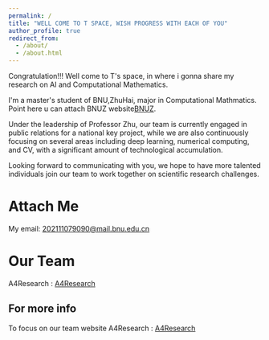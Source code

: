 ```yaml
---
permalink: /
title: "WELL COME TO T SPACE, WISH PROGRESS WITH EACH OF YOU"
author_profile: true
redirect_from: 
  - /about/
  - /about.html
---
```


Congratulation!!! Well come to T's space, in where i gonna share my research on AI and Computational Mathematics.

I'm a master's student of BNU,ZhuHai, major in Computational Mathmatics. Point here u can attach BNUZ website[BNUZ](https://www.bnuzh.edu.cn/).

Under the leadership of Professor Zhu, our team is currently engaged in public relations for a national key project, while we are also continuously focusing on several areas including deep learning, numerical computing, and CV, with a significant amount of technological accumulation.

Looking forward to communicating with you, we hope to have more talented individuals join our team to work together on scientific research challenges.

Attach Me
======
My email: 202111079090@mail.bnu.edu.cn

Our Team
======
A4Research : [A4Research](https://www.a4research.com)

For more info
------
To focus on our team website A4Research : [A4Research](https://www.a4research.com)

